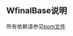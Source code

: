 WfinalBase说明
----
所有依赖请参见[pom文件](https://github.com/gefangshuai/wfinal-utilities/blob/master/wfinal-base/pom.xml)